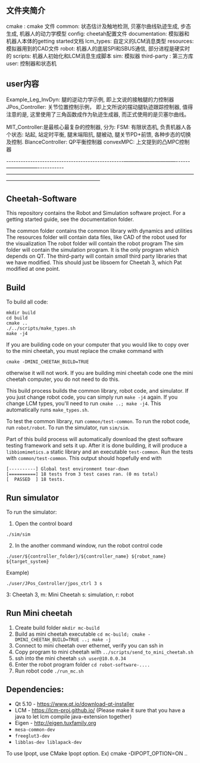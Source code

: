 ## 文件夹简介
cmake : cmake 文件
common: 状态估计及触地检测, 贝塞尔曲线轨迹生成, 步态生成, 机器人的动力学模型
config: cheetah配置文件
documentation: 模拟器和机器人本体的getting started文档
lcm_types: 自定义的LCM消息类型
resources: 模拟器用到的CAD文件
robot: 机器人的底层SPI和SBUS通信, 部分进程是硬实时的
scripts: 机器人初始化和LCM消息生成脚本
sim: 模拟器
third-party : 第三方库
user: 控制器和状态机

## user内容
Example_Leg_InvDyn: 腿的逆动力学示例, 即上文说的接触腿的力控制器
JPos_Controller: 关节位置控制示例， 即上文所说的摆动腿轨迹跟踪控制器, 值得注意的是, 这里使用了三角函数成作为轨迹生成器, 而正式使用的是贝塞尔曲线。

MIT_Controller:是最核心最复杂的控制器, 分为:
FSM: 有限状态机, 负责机器人各个状态: 站起, 站定时平衡, 腿末端阻抗, 腿被动, 腿关节PD+前馈, 各种步态的切换及控制.
BlanceController: QP平衡控制器
convexMPC: 上文提到的凸MPC控制器

-------------------------------------------------——————————------——————-----------——————————————————————————————————————————————————————
## Cheetah-Software
This repository contains the Robot and Simulation software project.  For a getting started guide, see the documentation folder.

The common folder contains the common library with dynamics and utilities
The resources folder will contain data files, like CAD of the robot used for the visualization
The robot folder will contain the robot program
The sim folder will contain the simulation program. It is the only program which depends on QT.
The third-party will contain *small* third party libraries that we have modified. This should just be libsoem for Cheetah 3, which Pat modified at one point.

## Build
To build all code:
```
mkdir build
cd build
cmake ..
./../scripts/make_types.sh
make -j4
```

If you are building code on your computer that you would like to copy over to the mini cheetah, you must replace the cmake command with
```
cmake -DMINI_CHEETAH_BUILD=TRUE
```
otherwise it will not work.  If you are building mini cheetah code one the mini cheetah computer, you do not need to do this.

This build process builds the common library, robot code, and simulator. If you just change robot code, you can simply run `make -j4` again. If you change LCM types, you'll need to run `cmake ..; make -j4`. This automatically runs `make_types.sh`.

To test the common library, run `common/test-common`. To run the robot code, run `robot/robot`. To run the simulator, run `sim/sim`.

Part of this build process will automatically download the gtest software testing framework and sets it up. After it is done building, it will produce a `libbiomimetics.a` static library and an executable `test-common`.  Run the tests with `common/test-common`. This output should hopefully end with

```
[----------] Global test environment tear-down
[==========] 18 tests from 3 test cases ran. (0 ms total)
[  PASSED  ] 18 tests.
```
## Run simulator
To run the simulator:
1. Open the control board
```
./sim/sim
```
2. In the another command window, run the robot control code
```
./user/${controller_folder}/${controller_name} ${robot_name} ${target_system}
```
Example)
```
./user/JPos_Controller/jpos_ctrl 3 s
```
3: Cheetah 3, m: Mini Cheetah
s: simulation, r: robot

## Run Mini cheetah
1. Create build folder `mkdir mc-build`
2. Build as mini cheetah executable `cd mc-build; cmake -DMINI_CHEETAH_BUILD=TRUE ..; make -j`
3. Connect to mini cheetah over ethernet, verify you can ssh in
4. Copy program to mini cheetah with `../scripts/send_to_mini_cheetah.sh`
5. ssh into the mini cheetah `ssh user@10.0.0.34`
6. Enter the robot program folder `cd robot-software-....`
7. Run robot code `./run_mc.sh` 



## Dependencies:
- Qt 5.10 - https://www.qt.io/download-qt-installer
- LCM - https://lcm-proj.github.io/ (Please make it sure that you have a java to let lcm compile java-extension together)
- Eigen - http://eigen.tuxfamily.org
- `mesa-common-dev`
- `freeglut3-dev`
- `libblas-dev liblapack-dev`

To use Ipopt, use CMake Ipopt option. Ex) cmake -DIPOPT_OPTION=ON ..
